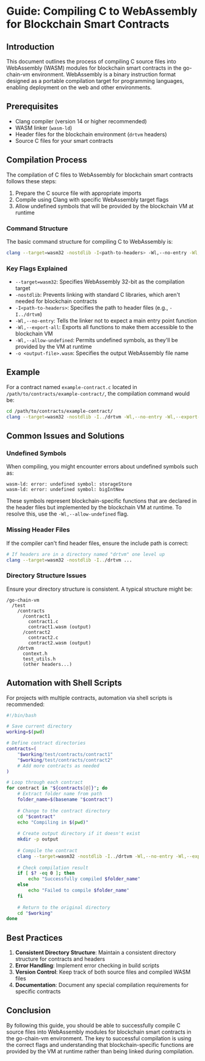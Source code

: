 # Guide: Compiling C to WebAssembly for Blockchain Smart Contracts

## Introduction

This document outlines the process of compiling C source files into WebAssembly (WASM) modules for blockchain smart contracts in the go-chain-vm environment. WebAssembly is a binary instruction format designed as a portable compilation target for programming languages, enabling deployment on the web and other environments.

## Prerequisites

- Clang compiler (version 14 or higher recommended)
- WASM linker (`wasm-ld`)
- Header files for the blockchain environment (`drtvm` headers)
- Source C files for your smart contracts

## Compilation Process

The compilation of C files to WebAssembly for blockchain smart contracts follows these steps:

1. Prepare the C source file with appropriate imports
2. Compile using Clang with specific WebAssembly target flags
3. Allow undefined symbols that will be provided by the blockchain VM at runtime

### Command Structure

The basic command structure for compiling C to WebAssembly is:

```bash
clang --target=wasm32 -nostdlib -I<path-to-headers> -Wl,--no-entry -Wl,--export-all -Wl,--allow-undefined -o <output-file>.wasm <input-file>.c
```

### Key Flags Explained

- `--target=wasm32`: Specifies WebAssembly 32-bit as the compilation target
- `-nostdlib`: Prevents linking with standard C libraries, which aren't needed for blockchain contracts
- `-I<path-to-headers>`: Specifies the path to header files (e.g., `-I../drtvm`)
- `-Wl,--no-entry`: Tells the linker not to expect a main entry point function
- `-Wl,--export-all`: Exports all functions to make them accessible to the blockchain VM
- `-Wl,--allow-undefined`: Permits undefined symbols, as they'll be provided by the VM at runtime
- `-o <output-file>.wasm`: Specifies the output WebAssembly file name

## Example

For a contract named `example-contract.c` located in `/path/to/contracts/example-contract/`, the compilation command would be:

```bash
cd /path/to/contracts/example-contract/
clang --target=wasm32 -nostdlib -I../drtvm -Wl,--no-entry -Wl,--export-all -Wl,--allow-undefined -o example-contract.wasm example-contract.c
```

## Common Issues and Solutions

### Undefined Symbols

When compiling, you might encounter errors about undefined symbols such as:

```
wasm-ld: error: undefined symbol: storageStore
wasm-ld: error: undefined symbol: bigIntNew
```

These symbols represent blockchain-specific functions that are declared in the header files but implemented by the blockchain VM at runtime. To resolve this, use the `-Wl,--allow-undefined` flag.

### Missing Header Files

If the compiler can't find header files, ensure the include path is correct:

```bash
# If headers are in a directory named "drtvm" one level up
clang --target=wasm32 -nostdlib -I../drtvm ...
```

### Directory Structure Issues

Ensure your directory structure is consistent. A typical structure might be:

```
/go-chain-vm
  /test
    /contracts
      /contract1
        contract1.c
        contract1.wasm (output)
      /contract2
        contract2.c
        contract2.wasm (output)
    /drtvm
      context.h
      test_utils.h
      (other headers...)
```

## Automation with Shell Scripts

For projects with multiple contracts, automation via shell scripts is recommended:

```bash
#!/bin/bash

# Save current directory
working=$(pwd)

# Define contract directories
contracts=(
    "$working/test/contracts/contract1"
    "$working/test/contracts/contract2"
    # Add more contracts as needed
)

# Loop through each contract
for contract in "${contracts[@]}"; do
    # Extract folder name from path
    folder_name=$(basename "$contract")
    
    # Change to the contract directory
    cd "$contract"
    echo "Compiling in $(pwd)"
    
    # Create output directory if it doesn't exist
    mkdir -p output
    
    # Compile the contract
    clang --target=wasm32 -nostdlib -I../drtvm -Wl,--no-entry -Wl,--export-all -Wl,--allow-undefined -o output/"$folder_name".wasm "$folder_name".c
    
    # Check compilation result
    if [ $? -eq 0 ]; then
        echo "Successfully compiled $folder_name"
    else
        echo "Failed to compile $folder_name"
    fi
    
    # Return to the original directory
    cd "$working"
done
```

## Best Practices

1. **Consistent Directory Structure**: Maintain a consistent directory structure for contracts and headers
2. **Error Handling**: Implement error checking in build scripts
3. **Version Control**: Keep track of both source files and compiled WASM files
4. **Documentation**: Document any special compilation requirements for specific contracts

## Conclusion

By following this guide, you should be able to successfully compile C source files into WebAssembly modules for blockchain smart contracts in the go-chain-vm environment. The key to successful compilation is using the correct flags and understanding that blockchain-specific functions are provided by the VM at runtime rather than being linked during compilation.
